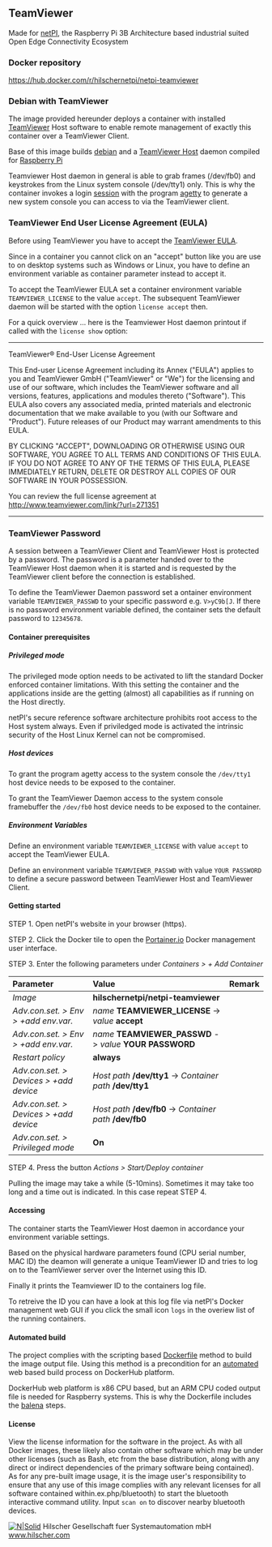 ## TeamViewer

Made for [netPI](https://www.netiot.com/netpi/), the Raspberry Pi 3B Architecture based industrial suited Open Edge Connectivity Ecosystem

### Docker repository

https://hub.docker.com/r/hilschernetpi/netpi-teamviewer

### Debian with TeamViewer

The image provided hereunder deploys a container with installed [TeamViewer](https://www.teamviewer.com/en/) Host software to enable remote management of exactly this container over a TeamViewer Client.

Base of this image builds [debian](https://www.balena.io/docs/reference/base-images/base-images/) and a [TeamViewer Host](https://www.teamviewer.com/en/download/linux/) daemon compiled for [Raspberry Pi](https://download.teamviewer.com/download/linux/teamviewer-host_armhf.deb)

Teamviewer Host daemon in general is able to grab frames (/dev/fb0) and keystrokes from the Linux system console (/dev/tty1) only. This is why the container invokes a login [session](https://linux.die.net/man/2/setsid) with the program [agetty](http://man7.org/linux/man-pages/man8/agetty.8.html) to generate a new system console you can access to via the TeamViewer client.

### TeamViewer End User License Agreement (EULA)

Before using TeamViewer you have to accept the [TeamViewer EULA](https://www.teamviewer.com/en/eula/).

Since in a container you cannot click on an "accept" button like you are use to on desktop systems such as Windows or Linux, you have to define an environment variable as container parameter instead to accept it.

To accept the TeamViewer EULA set a container environment variable `TEAMVIEWER_LICENSE` to the value `accept`. The subsequent TeamViewer daemon will be started with the option `license accept` then.

For a quick overview ... here is the Teamviewer Host daemon printout if called with the `license show` option:

-----------------------------------------------------------------------------------------------------------------------------
TeamViewer® End-User License Agreement

This End-user License Agreement including its Annex ("EULA") applies to you and TeamViewer GmbH ("TeamViewer" or "We") for the licensing and use of our software, which includes the TeamViewer software and all versions, features, applications and modules thereto ("Software").
This EULA also covers any associated media, printed materials and electronic documentation that we make available to you (with our Software and "Product"). Future releases of our Product may warrant amendments to this EULA.

BY CLICKING "ACCEPT", DOWNLOADING OR OTHERWISE USING OUR SOFTWARE, YOU AGREE TO ALL TERMS AND CONDITIONS OF THIS EULA. IF YOU DO NOT AGREE TO ANY OF THE TERMS OF THIS EULA, PLEASE IMMEDIATELY RETURN, DELETE OR DESTROY ALL COPIES OF OUR SOFTWARE IN YOUR POSSESSION.

You can review the full license agreement at http://www.teamviewer.com/link/?url=271351

-----------------------------------------------------------------------------------------------------------------------------

### TeamViewer Password

A session between a TeamViewer Client and TeamViewer Host is protected by a password. The password is a parameter handed over to the TeamViewer Host daemon when it is started and is requested by the TeamViewer client before the connection is established.

To define the TeamViewer Daemon password set a ontainer environment variable `TEAMVIEWER_PASSWD` to your specific password e.g. `V>yC9b[J`. If there is no password environment variable defined, the container sets the default password to `12345678`.

#### Container prerequisites

##### Privileged mode

The privileged mode option needs to be activated to lift the standard Docker enforced container limitations. With this setting the container and the applications inside are the getting (almost) all capabilities as if running on the Host directly. 

netPI's secure reference software architecture prohibits root access to the Host system always. Even if priviledged mode is activated the intrinsic security of the Host Linux Kernel can not be compromised.

##### Host devices

To grant the program agetty access to the system console the `/dev/tty1` host device needs to be exposed to the container.

To grant the TeamViewer Daemon access to the system console framebuffer the `/dev/fb0` host device needs to be exposed to the container.

##### Environment Variables

Define an environment variable `TEAMVIEWER_LICENSE` with value `accept` to accept the TeamViewer EULA.

Define an environment variable `TEAMVIEWER_PASSWD` with value `YOUR PASSWORD` to define a secure password between TeamViewer Host and TeamViewer Client.

#### Getting started

STEP 1. Open netPI's website in your browser (https).

STEP 2. Click the Docker tile to open the [Portainer.io](http://portainer.io/) Docker management user interface.

STEP 3. Enter the following parameters under *Containers > + Add Container*

Parameter | Value | Remark
:---------|:------ |:------
*Image* | **hilschernetpi/netpi-teamviewer**
*Adv.con.set. > Env > +add env.var.* | *name* **TEAMVIEWER_LICENSE** -> *value* **accept** |
*Adv.con.set. > Env > +add env.var.* | *name* **TEAMVIEWER_PASSWD** -> *value* **YOUR PASSWORD** |
*Restart policy* | **always**
*Adv.con.set. > Devices > +add device* | *Host path* **/dev/tty1** -> *Container path* **/dev/tty1** |
*Adv.con.set. > Devices > +add device* | *Host path* **/dev/fb0** -> *Container path* **/dev/fb0** | 
*Adv.con.set. > Privileged mode* | **On** |

STEP 4. Press the button *Actions > Start/Deploy container*

Pulling the image may take a while (5-10mins). Sometimes it may take too long and a time out is indicated. In this case repeat STEP 4.

#### Accessing

The container starts the TeamViewer Host daemon in accordance your environment variable settings. 

Based on the physical hardware parameters found (CPU serial number, MAC ID) the deamon will generate a unique TeamViewer ID and tries to log on to the TeamViewer server over the Internet using this ID.

Finally it prints the Teamviewer ID to the containers log file. 

To retreive the ID you can have a look at this log file via netPI's Docker management web GUI if you click the small icon `logs` in the overiew list of the running containers.

#### Automated build

The project complies with the scripting based [Dockerfile](https://docs.docker.com/engine/reference/builder/) method to build the image output file. Using this method is a precondition for an [automated](https://docs.docker.com/docker-hub/builds/) web based build process on DockerHub platform.

DockerHub web platform is x86 CPU based, but an ARM CPU coded output file is needed for Raspberry systems. This is why the Dockerfile includes the [balena](https://balena.io/blog/building-arm-containers-on-any-x86-machine-even-dockerhub/) steps.

#### License

View the license information for the software in the project. As with all Docker images, these likely also contain other software which may be under other licenses (such as Bash, etc from the base distribution, along with any direct or indirect dependencies of the primary software being contained).
As for any pre-built image usage, it is the image user's responsibility to ensure that any use of this image complies with any relevant licenses for all software contained within.ex.php/bluetooth) to start the bluetooth interactive command utility. Input `scan on` to discover nearby bluetooth devices.

[![N|Solid](http://www.hilscher.com/fileadmin/templates/doctima_2013/resources/Images/logo_hilscher.png)](http://www.hilscher.com)  Hilscher Gesellschaft fuer Systemautomation mbH  www.hilscher.com

